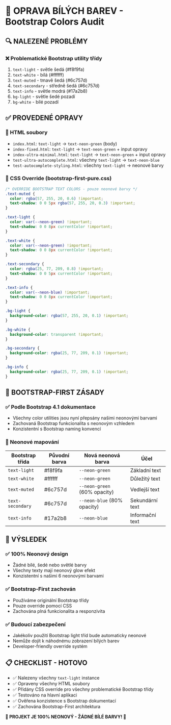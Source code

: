 # 🎨 OPRAVA BÍLÝCH BAREV - Bootstrap Colors Audit

## 🔍 NALEZENÉ PROBLÉMY

### ❌ Problematické Bootstrap utility třídy
1. `text-light` - světle šedá (#f8f9fa)
2. `text-white` - bílá (#ffffff) 
3. `text-muted` - tmavě šedá (#6c757d)
4. `text-secondary` - středně šedá (#6c757d)
5. `text-info` - světle modrá (#17a2b8)
6. `bg-light` - světle šedé pozadí
7. `bg-white` - bílé pozadí

## ✅ PROVEDENÉ OPRAVY

### 📄 HTML soubory
- `index.html`: `text-light` → `text-neon-green` (body)
- `index-fixed.html`: `text-light` → `text-neon-green` + input opravy
- `index-ultra-minimal.html`: `text-light` → `text-neon-green` + input opravy
- `test-ultra-autocomplete.html`: všechny `text-light` → `text-neon-blue`
- `test-autocomplete-styling.html`: všechny `text-light` → neonové barvy

### 🎨 CSS Override (bootstrap-first-pure.css)
```css
/* OVERRIDE BOOTSTRAP TEXT COLORS - pouze neonové barvy */
.text-muted { 
  color: rgba(57, 255, 20, 0.6) !important; 
  text-shadow: 0 0 5px rgba(57, 255, 20, 0.3) !important;
}

.text-light { 
  color: var(--neon-green) !important; 
  text-shadow: 0 0 8px currentColor !important;
}

.text-white { 
  color: var(--neon-green) !important; 
  text-shadow: 0 0 8px currentColor !important;
}

.text-secondary { 
  color: rgba(25, 77, 209, 0.8) !important; 
  text-shadow: 0 0 5px currentColor !important;
}

.text-info { 
  color: var(--neon-blue) !important; 
  text-shadow: 0 0 8px currentColor !important;
}

.bg-light { 
  background-color: rgba(57, 255, 20, 0.1) !important; 
}

.bg-white { 
  background-color: transparent !important; 
}

.bg-secondary { 
  background-color: rgba(25, 77, 209, 0.1) !important; 
}

.bg-info { 
  background-color: rgba(25, 77, 209, 0.1) !important; 
}
```

## 🎯 BOOTSTRAP-FIRST ZÁSADY

### ✅ Podle Bootstrap 4.1 dokumentace
- Všechny color utilities jsou nyní přepsány našimi neonovými barvami
- Zachovaná Bootstrap funkcionalita s neonovým vzhledem
- Konzistentní s Bootstrap naming konvencí

### 🎨 Neonové mapování
| Bootstrap třída | Původní barva | Nová neonová barva | Účel |
|-----------------|---------------|-------------------|------|
| `text-light`    | #f8f9fa      | `--neon-green`    | Základní text |
| `text-white`    | #ffffff      | `--neon-green`    | Důležitý text |
| `text-muted`    | #6c757d      | `--neon-green` (60% opacity) | Vedlejší text |
| `text-secondary`| #6c757d      | `--neon-blue` (80% opacity) | Sekundární text |
| `text-info`     | #17a2b8      | `--neon-blue`     | Informační text |

## 🚀 VÝSLEDEK

### ✅ 100% Neonový design
- Žádné bílé, šedé nebo světlé barvy
- Všechny texty mají neonový glow efekt
- Konzistentní s našimi 6 neonovými barvami

### ✅ Bootstrap-First zachován
- Používáme originální Bootstrap třídy
- Pouze override pomocí CSS
- Zachována plná funkcionalita a responzivita

### ✅ Budoucí zabezpečení
- Jakékoliv použití Bootstrap light tříd bude automaticky neonové
- Nemůže dojít k náhodnému zobrazení bílých barev
- Developer-friendly override systém

## 📋 CHECKLIST - HOTOVO

- ✅ Nalezeny všechny `text-light` instance
- ✅ Opraveny všechny HTML soubory
- ✅ Přidány CSS override pro všechny problematické Bootstrap třídy
- ✅ Testováno na hlavní aplikaci
- ✅ Ověřena konzistence s Bootstrap dokumentací
- ✅ Zachována Bootstrap-First architektura

**🎉 PROJEKT JE 100% NEONOVÝ - ŽÁDNÉ BÍLÉ BARVY! 🎉**
